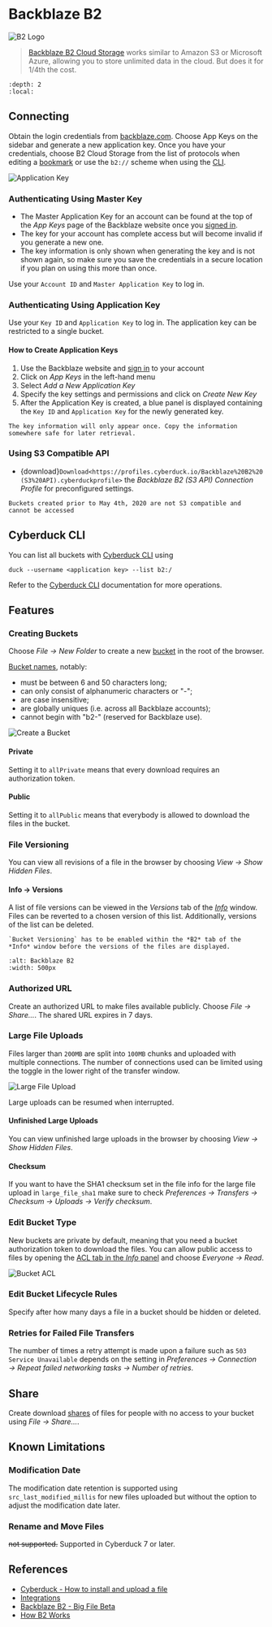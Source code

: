 Backblaze B2
====

![B2 Logo](_images/B2_icon_128x128.png)

> [Backblaze B2 Cloud Storage](https://www.backblaze.com/b2/cloud-storage.html) works similar to Amazon S3 or Microsoft Azure, allowing you to store unlimited data in the cloud. But does it for 1/4th the cost.

```{contents} Content
:depth: 2
:local:
```

## Connecting

Obtain the login credentials from [backblaze.com](https://secure.backblaze.com/). Choose App Keys on the sidebar and generate a new application key. Once you have your credentials, choose B2 Cloud Storage from the list of protocols when editing a [bookmark](../cyberduck/bookmarks.md) or use the `b2://` scheme when using the [CLI](../cli/index.md).

![Application Key](_images/B2_application_key_LI.jpg)

### Authenticating Using Master Key

- The Master Application Key for an account can be found at the top of the *App Keys* page of the Backblaze website once you [signed in](https://secure.backblaze.com/user_signin.htm?netid=1624013329972).
- The key for your account has complete access but will become invalid if you generate a new one.
- The key information is only shown when generating the key and is not shown again, so make sure you save the credentials in a secure location if you plan on using this more than once.

Use your `Account ID` and `Master Application Key` to log in.

### Authenticating Using Application Key

Use your `Key ID` and `Application Key` to log in. The application key can be restricted to a single bucket.

#### How to Create Application Keys

1. Use the Backblaze website and [sign in](https://secure.backblaze.com/user_signin.htm?netid=1624013329972) to your account
2. Click on *App Keys* in the left-hand menu
3. Select *Add a New Application Key*
4. Specify the key settings and permissions and click on *Create New Key*
5. After the Application Key is created, a blue panel is displayed containing the `Key ID` and `Application Key` for the newly generated key.

```{important}
The key information will only appear once. Copy the information somewhere safe for later retrieval.
```

### Using S3 Compatible API

- {download}`Download<https://profiles.cyberduck.io/Backblaze%20B2%20(S3%20API).cyberduckprofile>` the *Backblaze B2 (S3 API) Connection Profile* for preconfigured settings. 

```{Attention}
Buckets created prior to May 4th, 2020 are not S3 compatible and cannot be accessed
```

## Cyberduck CLI

You can list all buckets with [Cyberduck CLI](https://duck.sh/) using

	duck --username <application key> --list b2:/

Refer to the [Cyberduck CLI](../cli/index.md) documentation for more operations.

## Features

### Creating Buckets

Choose *File → New Folder* to create a new [bucket](https://www.backblaze.com/b2/docs/buckets.html) in the root of the browser.

[Bucket names](https://help.backblaze.com/hc/en-us/articles/217666908-What-you-need-to-know-about-B2-Bucket-names), notably:

- must be between 6 and 50 characters long;
- can only consist of alphanumeric characters or "-";
- are case insensitive;
- are globally uniques (i.e. across all Backblaze accounts);
- cannot begin with "b2-" (reserved for Backblaze use).

![Create a Bucket](_images/B2_Bucket_Type.png)

#### Private

Setting it to `allPrivate` means that every download requires an authorization token.

#### Public

Setting it to `allPublic` means that everybody is allowed to download the files in the bucket.

### File Versioning

You can view all revisions of a file in the browser by choosing *View → Show Hidden Files*.

#### Info → Versions

A list of file versions can be viewed in the *Versions* tab of the *[Info](../cyberduck/info.md#versions)* window. Files can be reverted to a chosen version of this list. Additionally, versions of the list can be deleted.

```{note}
`Bucket Versioning` has to be enabled within the *B2* tab of the *Info* window before the versions of the files are displayed.
```
```{image} _images/B2_tab_info_macOS.png
:alt: Backblaze B2
:width: 500px
```

### Authorized URL
Create an authorized URL to make files available publicly. Choose *File → Share…*. The shared URL expires in 7 days.

### Large File Uploads

Files larger than `200MB` are split into `100MB` chunks and uploaded with multiple connections. The number of connections used can be limited using the toggle in the lower right of the transfer window.

![Large File Upload](_images/B2_Large_File_Upload.png)

Large uploads can be resumed when interrupted.

#### Unfinished Large Uploads

You can view unfinished large uploads in the browser by choosing *View → Show Hidden Files*.

#### Checksum

If you want to have the SHA1 checksum set in the file info for the large file upload in `large_file_sha1` make sure to check *Preferences → Transfers → Checksum → Uploads → Verify checksum*.

### Edit Bucket Type

New buckets are private by default, meaning that you need a bucket authorization token to download the files. You can allow public access to files by opening the [ACL tab in the *Info* panel](../cyberduck/info.md#access-control-list-acl) and choose *Everyone → Read*.

![Bucket ACL](_images/B2_Bucket_ACL.png)

### Edit Bucket Lifecycle Rules

Specify after how many days a file in a bucket should be hidden or deleted.

### Retries for Failed File Transfers

The number of times a retry attempt is made upon a failure such as `503 Service Unavailable` depends on the setting in *Preferences → Connection → Repeat failed networking tasks → Number of retries*.

## Share

Create download [shares](../cyberduck/share.md#backblaze-b2) of files for people with no access to your bucket using *File → Share...*.

## Known Limitations

### Modification Date

The modification date retention is supported using `src_last_modified_millis` for new files uploaded but without the option to adjust the modification date later.

### Rename and Move Files
<del>not supported.</del> Supported in Cyberduck 7 or later.

## References

- [Cyberduck - How to install and upload a file](https://help.backblaze.com/hc/en-us/articles/217994508)
- [Integrations](https://www.backblaze.com/b2/docs/integrations.html)
- [Backblaze B2 - Big File Beta](https://www.backblaze.com/blog/b2-big-data-big-files/)
- [How B2 Works](https://www.backblaze.com/b2/cloud-storage.html)
